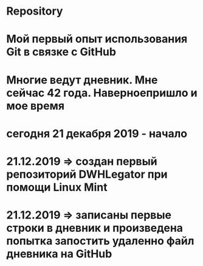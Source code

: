 # Repository
# Мой первый опыт использования Git в связке с GitHub
# Многие ведут дневник. Мне сейчас 42 года. Наверноепришло и мое время
# сегодня 21 декабря 2019 - начало
# 21.12.2019 => создан первый репозиторий DWHLegator при помощи Linux Mint
# 21.12.2019 => записаны первые строки в дневник и произведена попытка запостить удаленно файл дневника на GitHub
